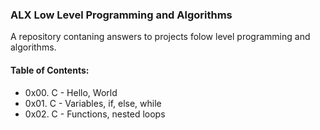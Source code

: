 ### ALX Low Level Programming and Algorithms
A repository contaning answers to projects folow level programming and algorithms.

#### Table of Contents:
* 0x00. C - Hello, World
* 0x01. C - Variables, if, else, while 
* 0x02. C - Functions, nested loops 
